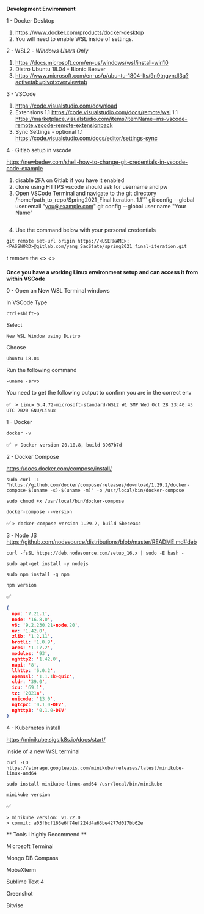 **Development Environment**

1 - Docker Desktop

1. https://www.docker.com/products/docker-desktop
1. You will need to enable WSL inside of settings.


2 - WSL2 - *Windows Users Only*

1. https://docs.microsoft.com/en-us/windows/wsl/install-win10
1. Distro Ubuntu 18.04 - Bionic Beaver
1. https://www.microsoft.com/en-us/p/ubuntu-1804-lts/9n9tngvndl3q?activetab=pivot:overviewtab

3 - VSCode

1. https://code.visualstudio.com/download
1. Extensions
    1.1 https://code.visualstudio.com/docs/remote/wsl
    1.1 https://marketplace.visualstudio.com/items?itemName=ms-vscode-remote.vscode-remote-extensionpack
1. Sync Settings - optional 
    1.1 https://code.visualstudio.com/docs/editor/settings-sync


4 - Gitlab setup in vscode

https://newbedev.com/shell-how-to-change-git-credentials-in-vscode-code-example

1. disable 2FA on Gitlab if you have it enabled 
1. clone using HTTPS vscode should ask for username and pw
1. Open VSCode Terminal and navigate to the git directory /home/path_to_repo/Spring2021_Final Iteration.
    1.1```
    git config --global user.email "you@example.com"
    git config --global user.name "Your Name"
    ```
1. Use the command below with your personal credentials

```git remote set-url origin https://<USERNAME>:<PASSWORD>@gitlab.com/yang_SacState/spring2021_final-iteration.git```

:exclamation: remove the <> <>

**Once you have a working Linux environment setup and can access it from within VSCode**

0 - Open an New WSL Terminal windows

In VSCode Type

```ctrl+shift+p```

Select

```New WSL Window using Distro```

Choose 

```Ubuntu 18.04```

Run the following command 

```-uname -srvo ```

You need to get the following output to confirm you are in the correct env 

:white_check_mark: ``` > Linux 5.4.72-microsoft-standard-WSL2 #1 SMP Wed Oct 28 23:40:43 UTC 2020 GNU/Linux``` 

1 - Docker 

```docker -v```

:white_check_mark: ``` > Docker version 20.10.8, build 3967b7d``` 

2 - Docker Compose

https://docs.docker.com/compose/install/

```sudo curl -L "https://github.com/docker/compose/releases/download/1.29.2/docker-compose-$(uname -s)-$(uname -m)" -o /usr/local/bin/docker-compose```

```sudo chmod +x /usr/local/bin/docker-compose```

```docker-compose --version```

:white_check_mark: ```> docker-compose version 1.29.2, build 5becea4c ```  

3 - Node JS 
https://github.com/nodesource/distributions/blob/master/README.md#deb

```curl -fsSL https://deb.nodesource.com/setup_16.x | sudo -E bash -```

```sudo apt-get install -y nodejs```

```sudo npm install -g npm```

```npm version```

:white_check_mark:

```json
{
  npm: '7.21.1',
  node: '16.8.0',
  v8: '9.2.230.21-node.20',
  uv: '1.42.0',
  zlib: '1.2.11',
  brotli: '1.0.9',
  ares: '1.17.2',
  modules: '93',
  nghttp2: '1.42.0',
  napi: '8',
  llhttp: '6.0.2',
  openssl: '1.1.1k+quic',
  cldr: '39.0',
  icu: '69.1',
  tz: '2021a',
  unicode: '13.0',
  ngtcp2: '0.1.0-DEV',
  nghttp3: '0.1.0-DEV'
}
```

4 - Kubernetes install 

https://minikube.sigs.k8s.io/docs/start/


inside of a new WSL terminal 

```curl -LO https://storage.googleapis.com/minikube/releases/latest/minikube-linux-amd64```

```sudo install minikube-linux-amd64 /usr/local/bin/minikube```

```minikube version```

:white_check_mark:


```
> minikube version: v1.22.0
> commit: a03fbcf166e6f74ef224d4a63be4277d017bb62e

```

** Tools I highly Recommend **

Microsoft Terminal 

Mongo DB Compass

MobaXterm

Sublime Text 4

Greenshot

Bitvise
